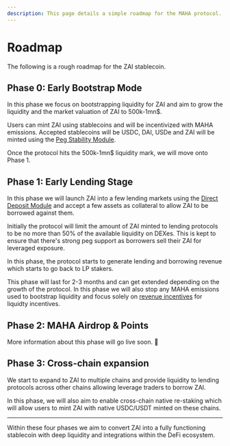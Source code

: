 ```yaml
---
description: This page details a simple roadmap for the MAHA protocol.
---
```


# Roadmap

The following is a rough roadmap for the ZAI stablecoin.&#x20;

## Phase 0: Early Bootstrap Mode

In this phase we focus on bootstrapping liquidity for ZAI and aim to grow the liquidity and the market valuation of ZAI to 500k-1mn$.&#x20;

Users can mint ZAI using stablecoins and will be incentivized with MAHA emissions. Accepted stablecoins will be USDC, DAI, USDe and ZAI will be minted using the [Peg Stability Module](zai-stablecoin/peg-mechanics/peg-stablility-module-psm.md).

Once the protocol hits the 500k-1mn$ liquidity mark, we will move onto Phase 1.

## Phase 1: Early Lending Stage

In this phase we will launch ZAI into a few lending markets using the [Direct Deposit Module](zai-stablecoin/peg-mechanics/direct-deposit-module-ddm.md) and accept a few assets as collateral to allow ZAI to be borrowed against them.&#x20;

Initially the protocol will limit the amount of ZAI minted to lending protocols to be no more than 50% of the available liquidity on DEXes. This is kept to ensure that there's strong peg support as borrowers sell their ZAI for leveraged exposure.

In this phase, the protocol starts to generate lending and borrowing revenue which starts to go back to LP stakers.

This phase will last for 2-3 months and can get extended depending on the growth of the protocol. In this phase we will also stop any MAHA emissions used to bootstrap liquidity and focus solely on [revenue incentives](maha-governance/revenue-share.md) for liquidty incentives.

## Phase 2: MAHA Airdrop & Points

More information about this phase will go live soon. 🎉

## Phase 3: Cross-chain expansion

We start to expand to ZAI to multiple chains and provide liquidity to lending protocols across other chains allowing leverage traders to borrow ZAI.

In this phase, we will also aim to enable cross-chain native re-staking which will allow users to mint ZAI with native USDC/USDT minted on these chains.

***

Within these four phases we aim to convert ZAI into a fully functioning stablecoin with deep liquidity and integrations within the DeFi ecosystem.
